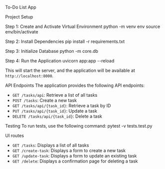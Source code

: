 To-Do List App

Project Setup

Step 1: Create and Activate Virtual Environment
python -m venv env
source env/bin/activate

Step 2: Install Dependencies
pip install -r requirements.txt

Step 3: Initialize Database
python -m core.db

Step 4: Run the Application
uvicorn app:app --reload

This will start the server, and the application will be available at `http://localhost:8000`.

API Endpoints
The application provides the following API endpoints:

- `GET /tasks/api`: Retrieve a list of all tasks
- `POST /tasks`: Create a new task
- `GET /tasks/api/{task_id}`: Retrieve a task by ID
- `PUT /tasks/api/{task_id}`: Update a task
- `DELETE /tasks/api/{task_id}`: Delete a task

Testing
To run tests, use the following command:
pytest -v tests.test.py

UI routes

- `GET /tasks`: Displays a list of all tasks
- `GET /create-task`: Displays a form to create a new task
- `GET /update-task`: Displays a form to update an existing task
- `GET /delete`: Displays a confirmation page for deleting a task
